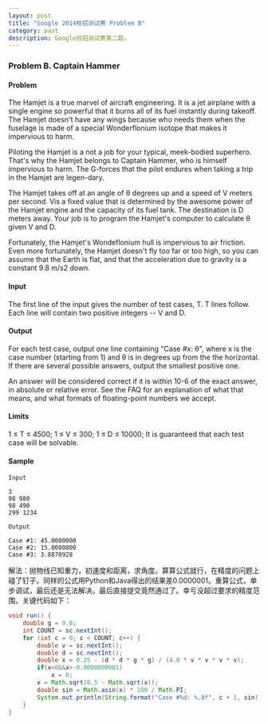 ```yaml
---
layout: post
title: "Google 2014校招测试赛 Problem B"
category: past
description: Google校招测试赛第二题。
---
```

### Problem B. Captain Hammer

#### Problem

The Hamjet is a true marvel of aircraft engineering. It is a jet airplane with a single engine so powerful that it burns all of its fuel instantly during takeoff. The Hamjet doesn't have any wings because who needs them when the fuselage is made of a special Wonderflonium isotope that makes it impervious to harm.

Piloting the Hamjet is a not a job for your typical, meek-bodied superhero. That's why the Hamjet belongs to Captain Hammer, who is himself impervious to harm. The G-forces that the pilot endures when taking a trip in the Hamjet are legen-dary.

The Hamjet takes off at an angle of θ degrees up and a speed of V meters per second. Vis a fixed value that is determined by the awesome power of the Hamjet engine and the capacity of its fuel tank. The destination is D meters away. Your job is to program the Hamjet's computer to calculate θ given V and D.

Fortunately, the Hamjet's Wondeflonium hull is impervious to air friction. Even more fortunately, the Hamjet doesn't fly too far or too high, so you can assume that the Earth is flat, and that the acceleration due to gravity is a constant 9.8 m/s2 down.

#### Input

The first line of the input gives the number of test cases, T. T lines follow. Each line will contain two positive integers -- V and D.

#### Output

For each test case, output one line containing "Case #x: θ", where x is the case number (starting from 1) and θ is in degrees up from the the horizontal. If there are several possible answers, output the smallest positive one.

An answer will be considered correct if it is within 10-6 of the exact answer, in absolute or relative error. See the FAQ for an explanation of what that means, and what formats of floating-point numbers we accept.

#### Limits

1 ≤ T ≤ 4500;
1 ≤ V ≤ 300;
1 ≤ D ≤ 10000;
It is guaranteed that each test case will be solvable.

#### Sample

```
Input 
 	
3
98 980
98 490
299 1234

Output 
 
Case #1: 45.0000000
Case #2: 15.0000000
Case #3: 3.8870928
```

解法：抛物线已知重力，初速度和距离，求角度。算算公式就行，在精度的问题上碰了钉子。同样的公式用Python和Java得出的结果差0.0000001。重算公式，单步调试，最后还是无法解决。最后直接提交竟然通过了。幸亏没超过要求的精度范围。关键代码如下：

```java
void run() {
	double g = 9.8;
	int COUNT = sc.nextInt();
	for (int c = 0; c < COUNT; c++) {
		double v = sc.nextInt();
		double d = sc.nextInt();
		double x = 0.25 - (d * d * g * g) / (4.0 * v * v * v * v);
		if(x<0&&x>-0.0000000001)
			x = 0;
		x = Math.sqrt(0.5 - Math.sqrt(x));
		double sin = Math.asin(x) * 180 / Math.PI;
		System.out.println(String.format("Case #%d: %.8f", c + 1, sin));
	}
}
```
